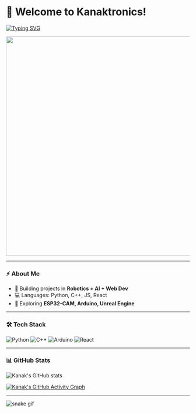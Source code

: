 # 👋 Welcome to Kanaktronics!

[![Typing SVG](https://readme-typing-svg.herokuapp.com?size=25&duration=4000&color=F70000&lines=Hi+I'm+Kanak;Robotics+%7C+AI+%7C+Coding+Enthusiast;Exploring+AI+and+Robotics)](https://git.io/typing-svg)

<img src="https://media.giphy.com/media/QTfX9Ejfra3ZmNxh6B/giphy.gif" width="600"/>

---

### ⚡ About Me
- 🤖 Building projects in **Robotics + AI + Web Dev**
- 💻 Languages: Python, C++, JS, React
- 🚀 Exploring **ESP32-CAM, Arduino, Unreal Engine**

---

### 🛠️ Tech Stack
![Python](https://img.shields.io/badge/Python-3776AB?style=for-the-badge&logo=python&logoColor=white)
![C++](https://img.shields.io/badge/C++-00599C?style=for-the-badge&logo=cplusplus&logoColor=white)
![Arduino](https://img.shields.io/badge/Arduino-00979D?style=for-the-badge&logo=arduino&logoColor=white)
![React](https://img.shields.io/badge/React-20232A?style=for-the-badge&logo=react&logoColor=61DAFB)

---

### 📊 GitHub Stats
![Kanak's GitHub stats](https://github-readme-stats.vercel.app/api?username=kanaktronics&show_icons=true&theme=tokyonight)

[![Kanak's GitHub Activity Graph](https://github-readme-activity-graph.vercel.app/graph?username=kanaktronics&bg_color=0f2027&color=00ffb3&line=00ffb3&point=ffffff&area=true&hide_border=true)](https://github.com/ashutosh00710/github-readme-activity-graph)

---

![snake gif](https://github.com/kanaktronics/kanaktronics/blob/output/github-contribution-grid-snake.svg)
